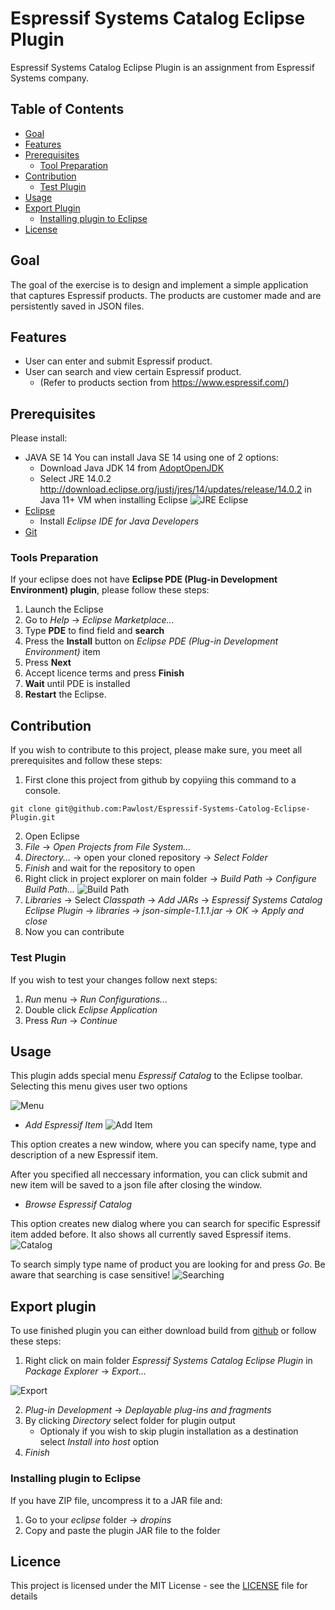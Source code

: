 # Espressif Systems Catalog Eclipse Plugin
Espressif Systems Catalog Eclipse Plugin is an assignment from Espressif Systems company. 

## Table of Contents
* [Goal](#goal)
* [Features](#features)
* [Prerequisites](#prerequisites)
    * [Tool Preparation](#tool-preparation)
* [Contribution](#contribution)
    * [Test Plugin](#test-plugin)
* [Usage](#usage)
* [Export Plugin](#export-plugin)
    * [Installing plugin to Eclipse](#installing-plugin-to-eclipse)
* [License](#license)

## Goal
The goal of the exercise is to design and implement a simple application that captures Espressif products.
The products are customer made and are persistently saved in JSON files.

## Features
* User can enter and submit Espressif product.
* User can search and view certain Espressif product. 
    * (Refer to products section from https://www.espressif.com/)

## Prerequisites
Please install:
* JAVA SE 14
You can install Java SE 14 using one of 2 options:
    *  Download Java JDK 14 from [AdoptOpenJDK](https://adoptopenjdk.net/)
    *  Select JRE 14.0.2 http://download.eclipse.org/justj/jres/14/updates/release/14.0.2 in Java 11+ VM when installing Eclipse
![JRE Eclipse](https://github.com/Pawlost/Espressif-Systems-Catolog-Eclipse-Plugin/blob/main/screenshots/eclipsejre.png)
* [Eclipse](https://www.eclipse.org/downloads/)
    * Install *Eclipse IDE for Java Developers* 
* [Git](https://git-scm.com/downloads)

### Tools Preparation
If your eclipse does not have **Eclipse PDE (Plug-in Development Environment) plugin**, please follow these steps:
1)   Launch the Eclipse
2)   Go to *Help* -> *Eclipse Marketplace...*
3)   Type **PDE** to find field and **search**
4)   Press the **Install** button on *Eclipse PDE (Plug-in Development Environment)* item
5)  Press **Next**
6)  Accept licence terms and press **Finish**
7)  **Wait** until PDE is installed
8) **Restart** the Eclipse. 

## Contribution
If you wish to contribute to this project, please make sure, you meet all prerequisites and follow these steps:

1)  First clone this project from github by copyiing this command to a console.
```
git clone git@github.com:Pawlost/Espressif-Systems-Catolog-Eclipse-Plugin.git
```
2) Open Eclipse
3) *File* -> *Open Projects from File System...*
4) *Directory...* -> open your cloned repository -> *Select Folder*
5) *Finish* and wait for the repository to open
6) Right click in project explorer on main folder -> *Build Path* -> *Configure Build Path...*
![Build Path](https://github.com/Pawlost/Espressif-Systems-Catolog-Eclipse-Plugin/blob/main/screenshots/buildpath.png)
7) *Libraries* -> Select *Classpath* -> *Add JARs* -> *Espressif Systems Catalog Eclipse Plugin* -> *libraries* -> *json-simple-1.1.1.jar* -> *OK* -> *Apply and close*
8) Now you can contribute

### Test Plugin
If you wish to test your changes follow next steps:
1) *Run* menu -> *Run Configurations...*
2) Double click *Eclipse Application*
3) Press *Run* -> *Continue*

## Usage
This plugin adds special menu *Espressif Catalog* to the Eclipse toolbar.
Selecting this menu gives user two options

![Menu](https://github.com/Pawlost/Espressif-Systems-Catolog-Eclipse-Plugin/blob/main/screenshots/catalogMenu.png)

*  *Add Espressif Item*
![Add Item](https://github.com/Pawlost/Espressif-Systems-Catolog-Eclipse-Plugin/blob/main/screenshots/addItem.PNG)

This option creates a new window, where you can specify name, type and description of a new Espressif item.

After you specified all neccessary information, you can click submit and new item will be saved to a json file after closing the window.

* *Browse Espressif Catalog*

This option creates new dialog where you can search for specific Espressif item added before. It also shows all currently saved Espressif items.
![Catalog](https://github.com/Pawlost/Espressif-Systems-Catolog-Eclipse-Plugin/blob/main/screenshots/Catalog.PNG)

To search simply type name of product you are looking for and press *Go*.
Be aware that searching is case sensitive!
![Searching](https://github.com/Pawlost/Espressif-Systems-Catolog-Eclipse-Plugin/blob/main/screenshots/Searching.PNG)

## Export plugin
To use finished plugin you can either download build from [github](https://github.com/Pawlost/Espressif-Systems-Catolog-Eclipse-Plugin/releases) or follow these steps:
1) Right click on main folder *Espressif Systems Catalog Eclipse Plugin* in *Package Explorer* -> *Export...*

![Export](https://github.com/Pawlost/Espressif-Systems-Catolog-Eclipse-Plugin/blob/main/screenshots/export.png)

2) *Plug-in Development* -> *Deplayable plug-ins and fragments*
3) By clicking *Directory* select folder for plugin output
    * Optionaly if you wish to skip plugin installation as a destination select *Install into host* option
4) *Finish*

### Installing plugin to Eclipse
If you have ZIP file, uncompress it to a JAR file and:
1) Go to your *eclipse* folder -> *dropins*
2) Copy and paste the plugin JAR file to the folder

## Licence
This project is licensed under the MIT License - see the [LICENSE](LICENSE) file for details
